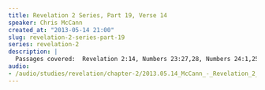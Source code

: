 ```yaml
--- 
title: Revelation 2 Series, Part 19, Verse 14
speaker: Chris McCann
created_at: "2013-05-14 21:00"
slug: revelation-2-series-part-19
series: revelation-2
description: |
  Passages covered:  Revelation 2:14, Numbers 23:27,28, Numbers 24:1,25, Numbers 25:1-9, 1 Corinthians 10:8, Numbers 31:?.
audio: 
- /audio/studies/revelation/chapter-2/2013.05.14_McCann_-_Revelation_2_Series_Part_19.yaml
---
```

